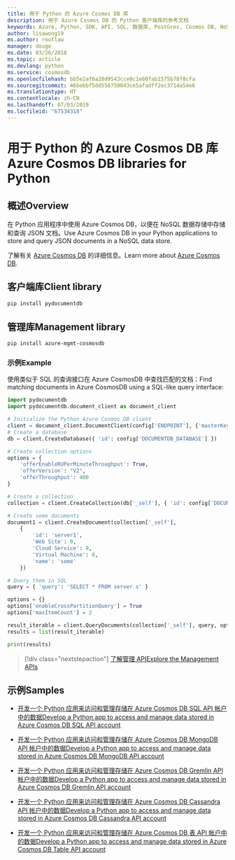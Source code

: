 ```yaml
---
title: 用于 Python 的 Azure Cosmos DB 库
description: 用于 Azure Cosmos DB 的 Python 客户端库的参考文档
keywords: Azure, Python, SDK, API, SQL, 数据库, PostGres, Cosmos DB, NoSQL
author: lisawong19
ms.author: routlaw
manager: douge
ms.date: 03/20/2018
ms.topic: article
ms.devlang: python
ms.service: cosmosdb
ms.openlocfilehash: bb5e2af6a28d9543cce0c1e80fab1575b78f8cfa
ms.sourcegitcommit: 46bebbf5dd558750043ce5afadff2ec3714a54e6
ms.translationtype: HT
ms.contentlocale: zh-CN
ms.lasthandoff: 07/03/2019
ms.locfileid: "67534318"
---
```

# <a name="azure-cosmos-db-libraries-for-python"></a><span data-ttu-id="3d3f7-104">用于 Python 的 Azure Cosmos DB 库</span><span class="sxs-lookup"><span data-stu-id="3d3f7-104">Azure Cosmos DB libraries for Python</span></span>

## <a name="overview"></a><span data-ttu-id="3d3f7-105">概述</span><span class="sxs-lookup"><span data-stu-id="3d3f7-105">Overview</span></span>

<span data-ttu-id="3d3f7-106">在 Python 应用程序中使用 Azure Cosmos DB，以便在 NoSQL 数据存储中存储和查询 JSON 文档。</span><span class="sxs-lookup"><span data-stu-id="3d3f7-106">Use Azure Cosmos DB in your Python applications to store and query JSON documents in a NoSQL data store.</span></span>

<span data-ttu-id="3d3f7-107">了解有关 [Azure Cosmos DB](https://docs.microsoft.com/azure/cosmos-db/introduction) 的详细信息。</span><span class="sxs-lookup"><span data-stu-id="3d3f7-107">Learn more about [Azure Cosmos DB](https://docs.microsoft.com/azure/cosmos-db/introduction).</span></span>

## <a name="client-library"></a><span data-ttu-id="3d3f7-108">客户端库</span><span class="sxs-lookup"><span data-stu-id="3d3f7-108">Client library</span></span>
 ```bash
pip install pydocumentdb
 ```

## <a name="management-library"></a><span data-ttu-id="3d3f7-109">管理库</span><span class="sxs-lookup"><span data-stu-id="3d3f7-109">Management library</span></span>
```bash
pip install azure-mgmt-cosmosdb
```

### <a name="example"></a><span data-ttu-id="3d3f7-110">示例</span><span class="sxs-lookup"><span data-stu-id="3d3f7-110">Example</span></span>

<span data-ttu-id="3d3f7-111">使用类似于 SQL 的查询接口在 Azure CosmosDB 中查找匹配的文档：</span><span class="sxs-lookup"><span data-stu-id="3d3f7-111">Find matching documents in Azure CosmosDB using a SQL-like query interface:</span></span>

```python
import pydocumentdb
import pydocumentdb.document_client as document_client

# Initialize the Python Azure Cosmos DB client
client = document_client.DocumentClient(config['ENDPOINT'], {'masterKey': config['MASTERKEY']})
# Create a database
db = client.CreateDatabase({ 'id': config['DOCUMENTDB_DATABASE'] })

# Create collection options
options = {
    'offerEnableRUPerMinuteThroughput': True,
    'offerVersion': "V2",
    'offerThroughput': 400
}

# Create a collection
collection = client.CreateCollection(db['_self'], { 'id': config['DOCUMENTDB_COLLECTION'] }, options)

# Create some documents
document1 = client.CreateDocument(collection['_self'],
    { 
        'id': 'server1',
        'Web Site': 0,
        'Cloud Service': 0,
        'Virtual Machine': 0,
        'name': 'some' 
    })

# Query them in SQL
query = { 'query': 'SELECT * FROM server s' }    

options = {} 
options['enableCrossPartitionQuery'] = True
options['maxItemCount'] = 2

result_iterable = client.QueryDocuments(collection['_self'], query, options)
results = list(result_iterable)

print(results)
```
> [!div class="nextstepaction"]
> [<span data-ttu-id="3d3f7-112">了解管理 API</span><span class="sxs-lookup"><span data-stu-id="3d3f7-112">Explore the Management APIs</span></span>](/python/api/overview/azure/cosmosdb/management)

## <a name="samples"></a><span data-ttu-id="3d3f7-113">示例</span><span class="sxs-lookup"><span data-stu-id="3d3f7-113">Samples</span></span>

* [<span data-ttu-id="3d3f7-114">开发一个 Python 应用来访问和管理存储在 Azure Cosmos DB SQL API 帐户中的数据</span><span class="sxs-lookup"><span data-stu-id="3d3f7-114">Develop a Python app to access and manage data stored in Azure Cosmos DB SQL API account</span></span>](https://github.com/Azure-Samples/azure-cosmos-db-python-getting-started.git)

* [<span data-ttu-id="3d3f7-115">开发一个 Python 应用来访问和管理存储在 Azure Cosmos DB MongoDB API 帐户中的数据</span><span class="sxs-lookup"><span data-stu-id="3d3f7-115">Develop a Python app to access and manage data stored in Azure Cosmos DB MongoDB API account</span></span>](https://github.com/Azure-Samples/CosmosDB-Flask-Mongo-Sample.git)

* [<span data-ttu-id="3d3f7-116">开发一个 Python 应用来访问和管理存储在 Azure Cosmos DB Gremlin API 帐户中的数据</span><span class="sxs-lookup"><span data-stu-id="3d3f7-116">Develop a Python app to access and manage data stored in Azure Cosmos DB Gremlin API account</span></span>](https://github.com/Azure-Samples/azure-cosmos-db-graph-python-getting-started.git)

* [<span data-ttu-id="3d3f7-117">开发一个 Python 应用来访问和管理存储在 Azure Cosmos DB Cassandra API 帐户中的数据</span><span class="sxs-lookup"><span data-stu-id="3d3f7-117">Develop a Python app to access and manage data stored in Azure Cosmos DB Cassandra API account</span></span>](https://github.com/Azure-Samples/azure-cosmos-db-cassandra-python-getting-started.git)

* [<span data-ttu-id="3d3f7-118">开发一个 Python 应用来访问和管理存储在 Azure Cosmos DB 表 API 帐户中的数据</span><span class="sxs-lookup"><span data-stu-id="3d3f7-118">Develop a Python app to access and manage data stored in Azure Cosmos DB Table API account</span></span>](https://github.com/Azure-Samples/storage-python-getting-started.git)


